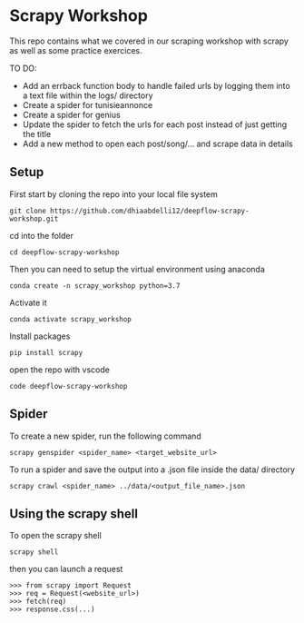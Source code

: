 # Scrapy Workshop
This repo contains what we covered in our scraping workshop with scrapy as well as some practice exercices.

TO DO:
- Add an errback function body to handle failed urls by logging them into a text file within the logs/ directory
- Create a spider for tunisieannonce
- Create a spider for genius
- Update the spider to fetch the urls for each post instead of just getting the title
- Add a new method to open each post/song/... and scrape data in details

## Setup

First start by cloning the repo into your local file system

```
git clone https://github.com/dhiaabdelli12/deepflow-scrapy-workshop.git
```

cd into the folder
```
cd deepflow-scrapy-workshop
```

Then you can need to setup the virtual environment using anaconda
```
conda create -n scrapy_workshop python=3.7
```
Activate it

```
conda activate scrapy_workshop
```

Install packages

```
pip install scrapy
```

open the repo with vscode
```
code deepflow-scrapy-workshop
```

## Spider
To create a new spider, run the following command
```
scrapy genspider <spider_name> <target_website_url>
```
To run a spider and save the output into a .json file inside the data/ directory

```
scrapy crawl <spider_name> ../data/<output_file_name>.json
```


## Using the scrapy shell
To open the scrapy shell
```
scrapy shell
```

then you can launch a request

```
>>> from scrapy import Request
>>> req = Request(<website_url>)
>>> fetch(req)
>>> response.css(...)
```
